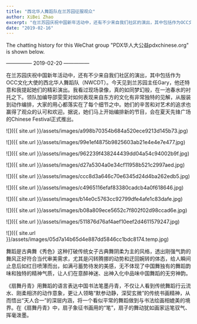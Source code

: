 ```yaml
---
title: "西北华人舞蹈队在兰苏园征服观众"
author: XiBei Zhao
excerpt: "在兰苏园庆祝中国新年活动中，还有不少来自我们社区的演出，其中包括作为OCC文化大使的西北华人舞蹈队（NWCDT）。领队加编导邵雯雯对如何表现来自东方的文化有非常独特的见解，从服装到动作编排，大家的用心都落实在了每个细节之中。她们的辛苦和对艺术的追求也赢得了观众的认可和欢迎。"
date: "2019-02-16"
---
```


The chatting history for this WeChat group "PDX华人大公益pdxchinese.org" is shown below.

—————  2019-02-20  —————

在兰苏园庆祝中国新年活动中，还有不少来自我们社区的演出，其中包括作为OCC文化大使的西北华人舞蹈队（NWCDT）。今天见到兰苏园主任Gary，他还特意和我提起她们的精彩演出。我看过现场录像，真的如同梦幻般，在一池春水的衬托之下。领队加编导邵雯雯对如何表现来自东方的文化有非常独特的见解，从服装到动作编排，大家的用心都落实在了每个细节之中。她们的辛苦和对艺术的追求也赢得了观众的认可和欢迎。据说，她们马上开始编排新的节目，会在夏天先锋广场的Chinese Festival正式推出。

![]({{ site.url }}/assets/images/a998b70354b684a520ece9213d145b73.jpg)

![]({{ site.url }}/assets/images/99e1ef4875b9825603ab21e4e4e7e477.jpg)

![]({{ site.url }}/assets/images/962239f438244439dd04a54c94002b9f.jpg)

![]({{ site.url }}/assets/images/d27a5304a0e34cf11958b521c2997aed.jpg)

![]({{ site.url }}/assets/images/ccc8d3a646c70e6345d24d4ba262edb5.jpg)

![]({{ site.url }}/assets/images/c4965116efaf83380cadcb4a0f618646.jpg)

![]({{ site.url }}/assets/images/b14e0c5763cc92799dfe4afe1c83dafe.jpg)

![]({{ site.url }}/assets/images/b08a809ece5652c7f802f02d98ccad6e.jpg)

![]({{ site.url }}/assets/images/511876d76af4aef10eef2d4611579247.jpg)

![]({{ site.url }}/assets/images/05d7a14b65d4e887dd5846cc1bdc8174.temp.jpg)

舞蹈是古典舞《秀色》这种打破传统女子古典舞阴柔为主的风格，透出刚强气韵的舞风正好符合当代审美需求，尤其是闪转腾挪的动势和迂回婉转的体态，给人瞬间止息后如红日喷薄而出，如满弓蓄势待发的美感，无不体现了中国舞独有的舞蹈韵味和独特的精神气质，让人们在意醉神迷、出神入化中品味中国舞蹈的无穷神韵。

《扇舞丹青》用舞蹈的语言表达中国书法笔墨丹青，不仅让人看到传统舞蹈行云流水、刚柔相济的动作意象，更让人领略“默参动静，深契玄微”的传统书画精神，从而悟出“天人合一”的深层内涵，将一个看似平常的舞蹈做到与书法绘画相媲美的境界。在《扇舞丹青》中，扇子象征书画用的“笔”，扇子的舞动犹如画家运笔驭气、挥毫泼墨。
